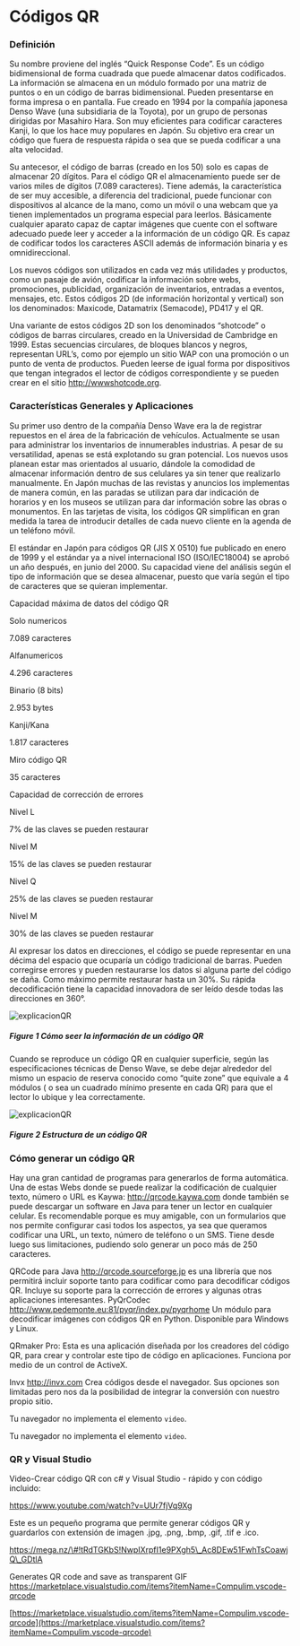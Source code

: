 Códigos QR
==========

### Definición

Su nombre proviene del inglés “Quick Response Code”. Es un código
bidimensional de forma cuadrada que puede almacenar datos codificados.
La información se almacena en un módulo formado por una matriz de puntos
o en un código de barras bidimensional. Pueden presentarse en forma
impresa o en pantalla. Fue creado en 1994 por la compañía japonesa Denso
Wave (una subsidiaria de la Toyota), por un grupo de personas dirigidas
por Masahiro Hara. Son muy eficientes para codificar caracteres Kanji,
lo que los hace muy populares en Japón. Su objetivo era crear un código
que fuera de respuesta rápida o sea que se pueda codificar a una alta
velocidad.

Su antecesor, el código de barras (creado en los 50) solo es capas de
almacenar 20 dígitos. Para el código QR el almacenamiento puede ser de
varios miles de dígitos (7.089 caracteres). Tiene además, la
característica de ser muy accesible, a diferencia del tradicional, puede
funcionar con dispositivos al alcance de la mano, como un móvil o una
webcam que ya tienen implementados un programa especial para leerlos.
Básicamente cualquier aparato capaz de captar imágenes que cuente con el
software adecuado puede leer y acceder a la información de un código QR.
Es capaz de codificar todos los caracteres ASCII además de información
binaria y es omnidireccional.

Los nuevos códigos son utilizados en cada vez más utilidades y
productos, como un pasaje de avión, codificar la información sobre webs,
promociones, publicidad, organización de inventarios, entradas a
eventos, mensajes, etc. Estos códigos 2D (de información horizontal y
vertical) son los denominados: Maxicode, Datamatrix (Semacode), PD417 y
el QR.

Una variante de estos códigos 2D son los denominados “shotcode” o
códigos de barras circulares, creado en la Universidad de Cambridge en
1999. Estas secuencias circulares, de bloques blancos y negros,
representan URL’s, como por ejemplo un sitio WAP con una promoción o un
punto de venta de productos. Pueden leerse de igual forma por
dispositivos que tengan integrados el lector de códigos correspondiente
y se pueden crear en el sitio http://wwwshotcode.org.

### Características Generales y Aplicaciones

Su primer uso dentro de la compañía Denso Wave era la de registrar
repuestos en el área de la fabricación de vehículos. Actualmente se usan
para administrar los inventarios de innumerables industrias. A pesar de
su versatilidad, apenas se está explotando su gran potencial. Los nuevos
usos planean estar mas orientados al usuario, dándole la comodidad de
almacenar información dentro de sus celulares ya sin tener que
realizarlo manualmente. En Japón muchas de las revistas y anuncios los
implementas de manera común, en las paradas se utilizan para dar
indicación de horarios y en los museos se utilizan para dar información
sobre las obras o monumentos. En las tarjetas de visita, los códigos QR
simplifican en gran medida la tarea de introducir detalles de cada nuevo
cliente en la agenda de un teléfono móvil.

El estándar en Japón para códigos QR (JIS X 0510) fue publicado en enero
de 1999 y el estándar ya a nivel internacional ISO (ISO/IEC18004) se
aprobó un año después, en junio del 2000. Su capacidad viene del
análisis según el tipo de información que se desea almacenar, puesto que
varía según el tipo de caracteres que se quieran implementar.

Capacidad máxima de datos del código QR

Solo numericos

7.089 caracteres

Alfanumericos

4.296 caracteres

Binario (8 bits)

2.953 bytes

Kanji/Kana

1.817 caracteres

Miro código QR

35 caracteres

Capacidad de corrección de errores

Nivel L

7% de las claves se pueden restaurar

Nivel M

15% de las claves se pueden restaurar

Nivel Q

25% de las claves se pueden restaurar

Nivel M

30% de las claves se pueden restaurar

Al expresar los datos en direcciones, el código se puede representar en
una décima del espacio que ocuparía un código tradicional de barras.
Pueden corregirse errores y pueden restaurarse los datos si alguna parte
del código se daña. Como máximo permite restaurar hasta un 30%. Su
rápida decodificación tiene la capacidad innovadora de ser leído desde
todas las direcciones en 360°.

![explicacionQR](../QRGenerator/1280px-QR_Format_Information.png)

##### Figure 1 Cómo seer la información de un código QR

Cuando se reproduce un código QR en cualquier superficie, según las
especificaciones técnicas de Denso Wave, se debe dejar alrededor del
mismo un espacio de reserva conocido como “quite zone” que equivale a 4
módulos ( o sea un cuadrado mínimo presente en cada QR) para que el
lector lo ubique y lea correctamente.

![explicacionQR](../QRGenerator/Código_QR_Ejemplo_de_Estructura.svg.png)

##### Figure 2 Estructura de un código QR

### Cómo generar un código QR

Hay una gran cantidad de programas para generarlos de forma automática.
Una de estas Webs donde se puede realizar la codificación de cualquier
texto, número o URL es Kaywa: http://qrcode.kaywa.com donde también se
puede descargar un software en Java para tener un lector en cualquier
celular. Es recomendable porque es muy amigable, con un formularios que
nos permite configurar casi todos los aspectos, ya sea que queramos
codificar una URL, un texto, número de teléfono o un SMS. Tiene desde
luego sus limitaciones, pudiendo solo generar un poco más de 250
caracteres.

QRCode para Java http://qrcode.sourceforge.jp es una librería que nos
permitirá incluir soporte tanto para codificar como para decodificar
códigos QR. Incluye su soporte para la corrección de errores y algunas
otras aplicaciones interesantes. PyQrCodec
http://www.pedemonte.eu:81/pyqr/index.py/pyqrhome Un módulo para
decodificar imágenes con códigos QR en Python. Disponible para Windows y
Linux.

QRmaker Pro: Esta es una aplicación diseñada por los creadores del
código QR, para crear y controlar este tipo de código en aplicaciones.
Funciona por medio de un control de ActiveX.

Invx http://invx.com Crea códigos desde el navegador. Sus opciones son
limitadas pero nos da la posibilidad de integrar la conversión con
nuestro propio sitio.

Tu navegador no implementa el elemento `video`.

Tu navegador no implementa el elemento `video`.

### QR y Visual Studio

Video-Crear código QR con c\# y Visual Studio - rápido y con código
incluido:

https://www.youtube.com/watch?v=UUr7fjVq9Xg

Este es un pequeño programa que permite generar códigos QR y guardarlos
con extensión de imagen .jpg, .png, .bmp, .gif, .tif e .ico.

https://mega.nz/\#!tRdTGKbS!NwpIXrpfI1e9PXgh5\_Ac8DEw51FwhTsCoawjQ\_GDtlA

Generates QR code and save as transparent GIF
https://marketplace.visualstudio.com/items?itemName=Compulim.vscode-qrcode

[https://marketplace.visualstudio.com/items?itemName=Compulim.vscode-qrcode](https://marketplace.visualstudio.com/items?itemName=Compulim.vscode-qrcode)
